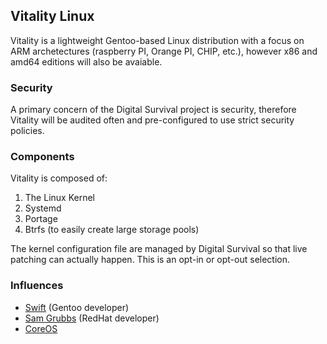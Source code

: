 Vitality Linux
---------------

Vitality is a lightweight Gentoo-based Linux distribution with a focus on ARM archetectures (raspberry PI, Orange PI, CHIP, etc.), however x86 and amd64 editions will also be avaiable. 

### Security

A primary concern of the Digital Survival project is security, therefore Vitality will be audited often and pre-configured to use strict security policies.


### Components 

Vitality is composed of:

1. The Linux Kernel
2. Systemd
3. Portage
4. Btrfs (to easily create large storage pools)

The kernel configuration file are managed by Digital Survival so that live patching can actually happen. This is an opt-in or opt-out selection.

### Influences

* [Swift](http://blog.siphos.be/pages/about.html) (Gentoo developer)
* [Sam Grubbs](https://people.redhat.com/sgrubb/) (RedHat developer)
* [CoreOS](https://coreos.com/)